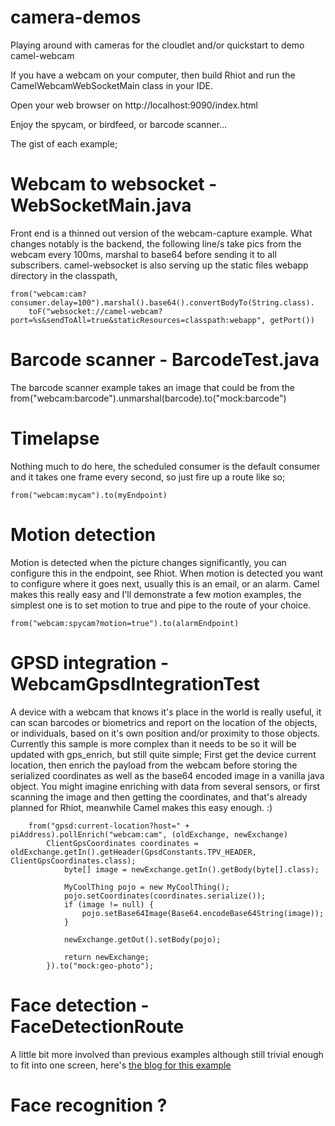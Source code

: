 # camera-demos
Playing around with cameras for the cloudlet and/or quickstart to demo camel-webcam 

If you have a webcam on your computer, then build Rhiot and run the CamelWebcamWebSocketMain class in your IDE.

Open your web browser on http://localhost:9090/index.html

Enjoy the spycam, or birdfeed, or barcode scanner...

The gist of each example;

# Webcam to websocket - WebSocketMain.java
Front end is a thinned out version of the webcam-capture example.
What changes notably is the backend, the following line/s take pics from the webcam every 100ms, marshal to base64 before sending it 
to all subscribers. 
camel-websocket is also serving up the static files webapp directory in the classpath, 

    from("webcam:cam?consumer.delay=100").marshal().base64().convertBodyTo(String.class).
        toF("websocket://camel-webcam?port=%s&sendToAll=true&staticResources=classpath:webapp", getPort())
       

# Barcode scanner - BarcodeTest.java
The barcode scanner example takes an image that could be from the 
    from("webcam:barcode").unmarshal(barcode).to("mock:barcode")

# Timelapse

Nothing much to do here, the scheduled consumer is the default consumer and it takes one frame every second, so just fire up a route like so;
  
    from("webcam:mycam").to(myEndpoint)
  
# Motion detection
Motion is detected when the picture changes significantly, you can configure this in the endpoint, see Rhiot.
When motion is detected you want to configure where it goes next, usually this is an email, or an alarm.
Camel makes this really easy and I'll demonstrate a few motion examples, the simplest one is to set motion to true and pipe to the route of your choice. 
  
    from("webcam:spycam?motion=true").to(alarmEndpoint)
    
# GPSD integration - WebcamGpsdIntegrationTest
A device with a webcam that knows it's place in the world is really useful, it can scan barcodes or biometrics and report on the location of
the objects, or individuals, based on it's own position and/or proximity to those objects.
Currently this sample is more complex than it needs to be so it will be updated with gps_enrich, but still quite simple;
First get the device current location, then enrich the payload from the webcam before storing the serialized coordinates
as well as the base64 encoded image in a vanilla java object.
You might imagine enriching with data from several sensors, or first scanning the image and then getting the coordinates,
and that's already planned for Rhiot, meanwhile Camel makes this easy enough. :)
        
        from("gpsd:current-location?host=" + piAddress).pollEnrich("webcam:cam", (oldExchange, newExchange) 
            ClientGpsCoordinates coordinates = oldExchange.getIn().getHeader(GpsdConstants.TPV_HEADER, ClientGpsCoordinates.class);
                byte[] image = newExchange.getIn().getBody(byte[].class);
                
                MyCoolThing pojo = new MyCoolThing();
                pojo.setCoordinates(coordinates.serialize());
                if (image != null) {
                    pojo.setBase64Image(Base64.encodeBase64String(image));
                }
                
                newExchange.getOut().setBody(pojo);
                
                return newExchange;
            }).to("mock:geo-photo");         

# Face detection - FaceDetectionRoute
A little bit more involved than previous examples although still trivial enough to fit into one screen, 
here's [the blog for this example](https://medium.com/@levackt/873a20f878ff)

# Face recognition ?

